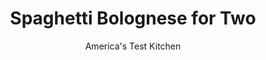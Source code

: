 ---
layout: ../../layouts/MarkdownPostLayout.astro
title: Spaghetti Bolognese for Two
author: America's Test Kitchen
pubDate: 2023-03-15
description: "Long simmering is out of the question when making dinner for two on a rushed weeknight. We searched for a way to get deep flavor—fast."
image_url: https://res.cloudinary.com/hksqkdlah/image/upload/ar_1:1,c_fill,dpr_2.0,f_auto,fl_lossy.progressive.strip_profile,g_faces:auto,q_auto:low,w_344/9426_sfs-spaghettibolognese-11-315675
tags: ["Main Courses","Italian","Pasta","For Two","Cookbook Collection"]
calories: 1261
protein: 20
carbohydrates: 90
fats: 
fiber: 9
ingredients: ["1 , small onion, chopped coarse","1 , carrot, peeled and chopped coarse","1 1/2 ounces, pancetta, chopped coarse","1/4 ounce, dried porcini mushrooms, rinsed","1 , anchovy fillet, rinsed","1 (14.5-ounce) can, diced tomatoes","1 tablespoon, unsalted butter","1 tablespoon, tomato paste","2 , garlic cloves, minced","1/2 teaspoon, sugar","1/8 teaspoon, red pepper flakes","6 ounces, meatloaf mix","3/4 cup, whole milk","1/4 cup, dry white wine","2 cups, water","6 ounces, spaghetti","2 tablespoons, chopped fresh basil",", Salt and pepper"]
serves: 2
time: "1¼ hours"
instructions: ["Pulse onion, carrot, pancetta, mushrooms, and anchovy in food processor until finely ground, 10 to 15 pulses; transfer to bowl. Pulse tomatoes with their juice until coarsely ground, about 8 pulses.","Melt butter in 12-inch nonstick skillet over medium heat. Add processed onion mixture and cook until browned, 6 to 8 minutes. Stir in tomato paste, garlic, sugar, and pepper flakes and cook until paste begins to darken, about 1 minute. Add meatloaf mix, breaking up meat into small pieces, and cook until just no longer pink, 2 to 3 minutes.","Stir in milk and bring to simmer, scraping up any browned bits. Cook until liquid is nearly evaporated, 5 to 8 minutes. Stir in wine, bring to boil, and simmer until liquid is nearly evaporated, 2 to 3 minutes.","Add water, processed tomatoes, and pasta and bring to boil. Cover, reduce heat to medium, and simmer, stirring occasionally, until pasta is tender and sauce is thickened, 15 to 18 minutes. Off heat, stir in basil and season with salt and pepper to taste. Serve."]
nutrition: ["1114 mg Potassium","362 mg Phosphorus","248 mg Calcium","3 mg Iron","105 mg Magnesium","1778 mg Sodium","2 mg Zinc","19 g Fat","5 mg Niacin (B3)","6 g Monounsaturated","2 g Polyunsaturated","1 mg Thiamin (B1)","33 mg Vitamin C","1 µg Vitamin D","40 mg Cholesterol","8 g Saturated","9 g Fiber","58 µg Folate (food)","17 g Sugars","27 µg Vitamin K","626 g Water","90 g Carbs","58 µg Folate equivalent (total)","20 g Protein","2 mg Vitamin E","407 µg Vitamin A","630 kcal Energy","1 g Sugars, added","1261 calories"]
notes: "If you can’t find meatloaf mix, substitute equal parts of 85 percent lean ground beef and ground pork. Take the time to thoroughly rinse the dried porcini mushrooms to remove any grit. Serve with grated Parmesan cheese."
---